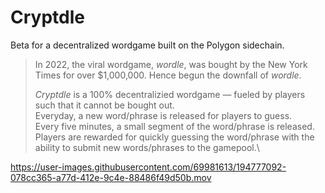 # Cryptdle

Beta for a decentralized wordgame built on the Polygon sidechain.

> In 2022, the viral wordgame, *wordle*, was bought by the New York Times for over $1,000,000. Hence begun the downfall of *wordle*. 
>
> *Cryptdle* is a 100% decentralizied wordgame — fueled by players such that it cannot be bought out.\
> Everyday, a new word/phrase is released for players to guess.\
> Every five minutes, a small segment of the word/phrase is released.\
> Players are rewarded for quickly guessing the word/phrase with the ability to submit new words/phrases to the gamepool.\

https://user-images.githubusercontent.com/69981613/194777092-078cc365-a77d-412e-9c4e-88486f49d50b.mov
